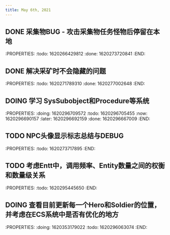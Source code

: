 ```yaml
---
title: May 6th, 2021
---
```


## DONE 采集物BUG - 攻击采集物任务怪物后停留在本地
:PROPERTIES:
:todo: 1620266429812
:done: 1620273720841
:END:
## DONE 解决采矿时不会隐藏的问题
:PROPERTIES:
:todo: 1620271789310
:done: 1620277002648
:END:
## DOING 学习 SysSubobject和Procedure等系统
:PROPERTIES:
:doing: 1620296709572
:todo: 1620296705455
:now: 1620296690157
:later: 1620296692159
:done: 1620296667009
:END:
## TODO NPC头像显示标志总结与DEBUG
:PROPERTIES:
:todo: 1620273717895
:END:
## TODO 考虑Entt中，调用频率、Entity数量之间的权衡和数量级关系
:PROPERTIES:
:todo: 1620295445650
:END:
## DOING 查看目前更新每一个Hero和Soldier的位置，并考虑在ECS系统中是否有优化的地方
:PROPERTIES:
:doing: 1620353179022
:todo: 1620296063074
:END:
